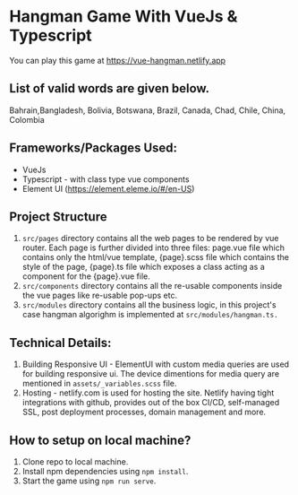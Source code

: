 # Hangman Game With VueJs & Typescript

You can play this game at https://vue-hangman.netlify.app

## List of valid words are given below.

Bahrain,Bangladesh, Bolivia, Botswana, Brazil, Canada, Chad, Chile, China, Colombia

## Frameworks/Packages Used:

- VueJs
- Typescript - with class type vue components
- Element UI (https://element.eleme.io/#/en-US)

## Project Structure

1. `src/pages` directory contains all the web pages to be rendered by vue router. Each page is further divided into three files: page.vue file which contains only the html/vue template, {page}.scss file which contains the style of the page, {page}.ts file which exposes a class acting as a component for the {page}.vue file.
2. `src/components` directory contains all the re-usable components inside the vue pages like re-usable pop-ups etc.
3. `src/modules` directory contains all the business logic, in this project's case hangman algorighm is implemented at `src/modules/hangman.ts.`

## Technical Details:

1. Building Responsive UI - ElementUI with custom media queries are used for building responsive ui. The device dimentions for media query are mentioned in `assets/_variables.scss` file.
2. Hosting - netlify.com is used for hosting the site. Netlify having tight integrations with github, provides out of the box CI/CD, self-managed SSL, post deployment processes, domain management and more.

## How to setup on local machine?

1. Clone repo to local machine.
2. Install npm dependencies using `npm install`.
3. Start the game using `npm run serve`.
